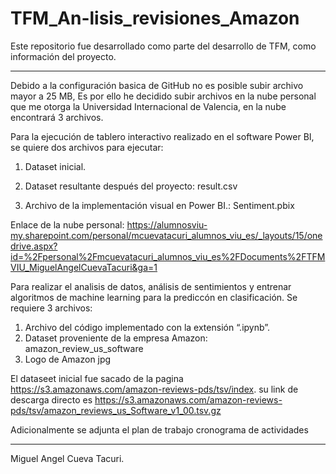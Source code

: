 # TFM_An-lisis_revisiones_Amazon
Este repositorio fue desarrollado como parte del desarrollo de TFM, como información del proyecto.


---------------------------------------------------------------------------------------------------------------------------------------
Debido a la configuración basica de GitHub no es posible subir archivo mayor a 25 MB,
Es por ello he decidido subir archivos en la nube personal que me otorga la Universidad Internacional de Valencia, en la nube encontrará 3 archivos. 


Para la ejecución de tablero interactivo realizado en el software Power BI, se quiere dos archivos para ejecutar:
1.  Dataset inicial.

2. Dataset resultante después del proyecto:  result.csv

3. Archivo de la implementación visual en Power BI.: Sentiment.pbix

Enlace de la nube personal: https://alumnosviu-my.sharepoint.com/personal/mcuevatacuri_alumnos_viu_es/_layouts/15/onedrive.aspx?id=%2Fpersonal%2Fmcuevatacuri_alumnos_viu_es%2FDocuments%2FTFMVIU_MiguelAngelCuevaTacuri&ga=1


Para realizar el analisis de datos, análisis de sentimientos y entrenar algoritmos de machine learning para la prediccón en clasificación.
Se requiere 3 archivos:
1. Archivo del código implementado con la extensión “.ipynb”.
2. Dataset proveniente de la empresa Amazon: amazon_review_us_software
3. Logo de Amazon jpg

El dataseet inicial fue sacado de la pagina https://s3.amazonaws.com/amazon-reviews-pds/tsv/index.
su link de descarga directo es
https://s3.amazonaws.com/amazon-reviews-pds/tsv/amazon_reviews_us_Software_v1_00.tsv.gz

Adicionalmente se adjunta el plan de trabajo cronograma de actividades 

------------------------------------------------------------------------------------------------------------------------------------------------


Miguel Angel Cueva Tacuri.
